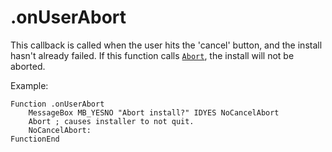 # .onUserAbort

This callback is called when the user hits the 'cancel' button, and the install hasn't already failed. If this function calls [`Abort`][1], the install will not be aborted.

Example:

	Function .onUserAbort
		MessageBox MB_YESNO "Abort install?" IDYES NoCancelAbort
		Abort ; causes installer to not quit.
		NoCancelAbort:
	FunctionEnd

[1]: ../Reference/Abort.md